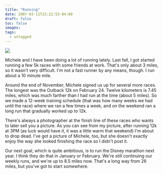 ```yaml
---
title: "Running"
date: 2007-03-11T22:22:53-04:00
draft: false
toc: false
images:
tags:
  - untagged
---
```

[![][1]](http://www.home.loudermilk.org/gallery/misc/aap)

Michele and I have been doing a lot of running lately. Last fall, I got started running a few 5k races with some friends at work. That's only about 3 miles, so it wasn't very difficult. I'm not a fast runner by any means, though. I run about a 10 minute mile.



Around the end of November, Michele signed us up for several more races. The longest was the Outback 12k on February 24. Twelve kilometers is 7.45 miles, which was much farther than I had run at the time (about 5 miles). So we made a 12-week training schedule (that was how many weeks we had until the race) where we ran a few times a week, and on the weekend ran a long run that gradually worked up to 12k.



There's always a photographer at the finish line of these races who wants to later sell you a picture. As you can see from my picture, after running 12k at 3PM (as luck would have it, it was a little warm that weekend) I'm about to drop dead. I've got a picture of Michele, too, but she doesn't exactly enjoy the way she looked finishing the race so I didn't post it.



Our next goal, which is quite ambitious, is to run the Disney marathon next year. I think they do that in January or February. We're still continuing our weekly runs, and we're up to 8.5 miles now. That's a long way from 26 miles, but you've got to start somewhere.

  [1]: https://imgprx.livejournal.net/2207dca5c953874016b395d7972d48d9085a86da/kp6dxsd8Euxi3iGxAqucft35YvCvhev5U-ltF4Oxa0kNa3DAO8ak5yGEUpCfErw0MB97oFJn-y2M2RSDLrRGp0zA83KXCuesQ5uAyGZW8cw
